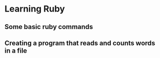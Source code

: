 # Learning Ruby

## Some basic ruby commands

## Creating a program that reads and counts words in a file
